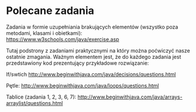 # Polecane zadania
Zadania w formie uzupełniania brakujących elementów (wszystko poza metodami, klasami i obietkami):
https://www.w3schools.com/java/exercise.asp

Tutaj podstrony z zadaniami praktycznymi na który można poćwiczyć nasze ostatnie zmagania. Ważnym elementem jest, że do każdego zadania jest przedstawiony kod prezentujący przykładowe rozwiązanie:

If/swtich
http://www.beginwithjava.com/java/decisions/questions.html

Pętle:
http://www.beginwithjava.com/java/loops/questions.html

Tablice (zadania 1, 2, 3, 6, 7):
http://www.beginwithjava.com/java/arrays-arraylist/questions.html
